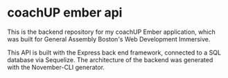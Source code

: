 # coachUP ember api

This is the backend repository for my coachUP Ember application, which was built for General Assembly Boston's Web Development Immersive.

This API is built with the Express back end framework, connected to a SQL database via Sequelize. The architecture of the backend was generated with the November-CLI generator.
